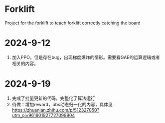 # Forklift
 Project for the forklift to teach forklift correctly catching the board

# 2024-9-12
1. 加入PPO，但是存在bug，出现梯度爆炸的情形。需要看GAE的运算逻辑或者相关的内容。


# 2024-9-19
1. 完成了批量更新的代码，完整化了算法运行
2. 待做：增加reward，obs动态归一化的内容，具体见
https://zhuanlan.zhihu.com/p/512327050?utm_oi=961901927727099904
